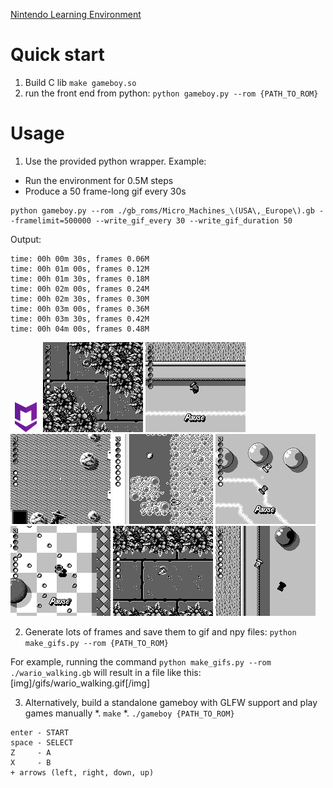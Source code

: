 [Nintendo Learning Environment](http://olab.is.s.u-tokyo.ac.jp/~kamil.rocki/nintendo/)

# Quick start
1. Build C lib
`make gameboy.so`
2. run the front end from python:
`python gameboy.py --rom {PATH_TO_ROM}`

# Usage
1. Use the provided python wrapper. Example:
* Run the environment for 0.5M steps
* Produce a 50 frame-long gif every 30s
```
python gameboy.py --rom ./gb_roms/Micro_Machines_\(USA\,_Europe\).gb --framelimit=500000 --write_gif_every 30 --write_gif_duration 50
```

Output:
```
time: 00h 00m 30s, frames 0.06M
time: 00h 01m 00s, frames 0.12M
time: 00h 01m 30s, frames 0.18M
time: 00h 02m 00s, frames 0.24M
time: 00h 02m 30s, frames 0.30M
time: 00h 03m 00s, frames 0.36M
time: 00h 03m 30s, frames 0.42M
time: 00h 04m 00s, frames 0.48M
```

![alt text](https://github.com/adam-p/markdown-here/raw/master/src/common/images/icon48.png "Logo Title Text 1")
![alt_text](gifs/Micro_Machines_(USA,_Europe).gb_63216.gif  "Micro machines")
![alt_text](gifs/Micro_Machines_(USA,_Europe).gb_124856.gif "Micro machines")
![alt_text](gifs/Micro_Machines_(USA,_Europe).gb_184680.gif "Micro machines")
![alt_text](gifs/Micro_Machines_(USA,_Europe).gb_244488.gif "Micro machines")
![alt_text](gifs/Micro_Machines_(USA,_Europe).gb_304912.gif "Micro machines")
![alt_text](gifs/Micro_Machines_(USA,_Europe).gb_364336.gif "Micro machines")
![alt_text](gifs/Micro_Machines_(USA,_Europe).gb_423184.gif "Micro machines")
![alt_text](gifs/Micro_Machines_(USA,_Europe).gb_484080.gif "Micro machines")

2. Generate lots of frames and save them to gif and npy files:
`python make_gifs.py --rom {PATH_TO_ROM}`

For example, running the command `python make_gifs.py --rom ./wario_walking.gb` will result in a file like this:
[img]/gifs/wario_walking.gif[/img]


3. Alternatively, build a standalone gameboy with GLFW support and play games manually
*. `make`
*. `./gameboy {PATH_TO_ROM}`

```
enter - START
space - SELECT
Z     - A
X     - B
+ arrows (left, right, down, up)
```

